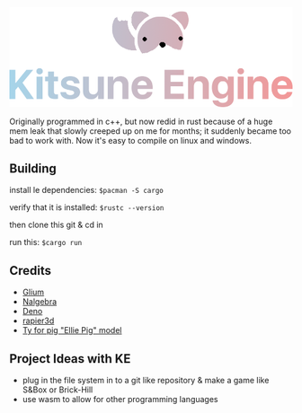 
![Logo](https://github.com/LunaLeTuna/Kitsune-Engine/blob/main/kitsune_logo.png?raw=true)

Originally programmed in c++, but now redid in rust because of a huge mem leak that slowly creeped up on me for months; it suddenly became too bad to work with.
Now it's easy to compile on linux and windows.

## Building

install le dependencies:
`$pacman -S cargo`

verify that it is installed:
`$rustc --version`

then clone this git & cd in

run this:
`$cargo run`

## Credits

- [Glium](https://github.com/glium/glium)
- [Nalgebra](https://nalgebra.org/)
- [Deno](https://github.com/denoland/)
- [rapier3d](https://rapier.rs/)
- [Ty for pig "Ellie Pig" model](https://github.com/TyThePotato)

## Project Ideas with KE

- plug in the file system in to a git like repository & make a game like S&Box or Brick-Hill
- use wasm to allow for other programming languages
